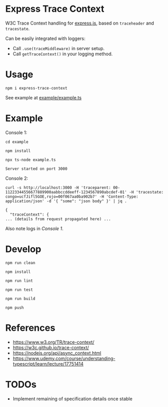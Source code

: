 # Express Trace Context

W3C Trace Context handling for [express.js](https://expressjs.com/), based on `traceheader` and `tracestate`.

Can be easily integrated with loggers:
- Call `.use(traceMiddleware)` in server setup.
- Call `getTraceContext()` in your logging method.


# Usage

```shell
npm i express-trace-context
```
See example at [example/example.ts](example/example.ts)


# Example

Console 1:

```shell
cd example
```

```shell
npm install
```

```shell
npx ts-node example.ts
```

```
Server started on port 3000
```

Console 2:

```shell
curl -s http://localhost:3000 -H 'traceparent: 00-11223344556677889900aabbccddeeff-1234567890abcdef-01' -H 'tracestate: congo=ucfJifl5GOE,rojo=00f067aa0ba902b7' -H 'Content-Type: application/json' -d '{ "some": "json body" }' | jq .
```

```
{
  "traceContext": {
... (details from request propagated here) ...
```

Also note logs in _Console 1_.


# Develop

```shell
npm run clean
```

```shell
npm install
```

```shell
npm run lint
```

```shell
npm run test
```

```shell
npm run build
```

```shell
npm push
```

# References
- https://www.w3.org/TR/trace-context/
- https://w3c.github.io/trace-context/
- https://nodejs.org/api/async_context.html
- https://www.udemy.com/course/understanding-typescript/learn/lecture/17751414

# TODOs
- Implement remaining of specification details once stable
